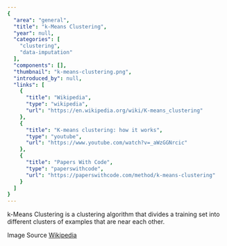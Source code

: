 ```yaml
---
{
  "area": "general",
  "title": "k-Means Clustering",
  "year": null,
  "categories": [
    "clustering",
    "data-imputation"
  ],
  "components": [],
  "thumbnail": "k-means-clustering.png",
  "introduced_by": null,
  "links": [
    {
      "title": "Wikipedia",
      "type": "wikipedia",
      "url": "https://en.wikipedia.org/wiki/K-means_clustering"
    },
    {
      "title": "K-means clustering: how it works",
      "type": "youtube",
      "url": "https://www.youtube.com/watch?v=_aWzGGNrcic"
    },
    {
      "title": "Papers With Code",
      "type": "paperswithcode",
      "url": "https://paperswithcode.com/method/k-means-clustering"
    }
  ]
}
---
```


k-Means Clustering is a clustering algorithm that divides a training set into different clusters of examples that are near each other.

Image Source [Wikipedia](https://commons.wikimedia.org/wiki/File:K_Means_Example_Step_4.svg)
